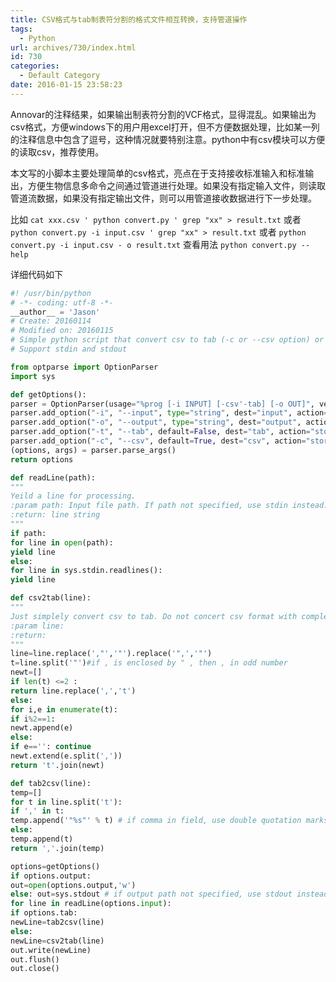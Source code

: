 ```yaml
---
title: CSV格式与tab制表符分割的格式文件相互转换，支持管道操作
tags:
  - Python
url: archives/730/index.html
id: 730
categories:
  - Default Category
date: 2016-01-15 23:58:23
---
```



Annovar的注释结果，如果输出制表符分割的VCF格式，显得混乱。如果输出为csv格式，方便windows下的用户用excel打开，但不方便数据处理，比如某一列的注释信息中包含了逗号，这种情况就要特别注意。python中有csv模块可以方便的读取csv，推荐使用。

本文写的小脚本主要处理简单的csv格式，亮点在于支持接收标准输入和标准输出，方便生物信息多命令之间通过管道进行处理。如果没有指定输入文件，则读取管道流数据，如果没有指定输出文件，则可以用管道接收数据进行下一步处理。

比如 `cat xxx.csv ' python convert.py ' grep "xx" > result.txt`
或者 `python convert.py -i input.csv ' grep "xx" > result.txt`
或者 `python convert.py -i input.csv - o result.txt`
查看用法 `python convert.py --help`

<!--more-->

详细代码如下

```python
#! /usr/bin/python
# -*- coding: utf-8 -*-
__author__ = 'Jason'
# Create: 20160114
# Modified on: 20160115
# Simple python script that convert csv to tab (-c or --csv option) or convert tab to csv (-t or --tab option).
# Support stdin and stdout

from optparse import OptionParser
import sys

def getOptions():
parser = OptionParser(usage="%prog [-i INPUT] [-csv'-tab] [-o OUT]", version="%prog 1.0")
parser.add_option("-i", "--input", type="string", dest="input", action="store", help="Input file. File should be seperated by tab or comma. If not specify, use stdin", metavar="file")
parser.add_option("-o", "--output", type="string", dest="output", action="store", help="Output file path. If not specify, use stdout.", metavar="file")
parser.add_option("-t", "--tab", default=False, dest="tab", action="store_true", help="Line field is tab splitted" )
parser.add_option("-c", "--csv", default=True, dest="csv", action="store_true", help="Line field is ',' splitted. Default True.")
(options, args) = parser.parse_args()
return options

def readLine(path):
"""
Yeild a line for processing.
:param path: Input file path. If path not specified, use stdin instead.
:return: line string
"""
if path:
for line in open(path):
yield line
else:
for line in sys.stdin.readlines():
yield line

def csv2tab(line):
"""
Just simplely convert csv to tab. Do not concert csv format with complex condition
:param line:
:return:
"""
line=line.replace(',"','"').replace('",','"') 
t=line.split('"')#if , is enclosed by " , then , in odd number 
newt=[] 
if len(t) <=2 :
return line.replace(',','t') 
else:
for i,e in enumerate(t): 
if i%2==1: 
newt.append(e) 
else: 
if e=='': continue 
newt.extend(e.split(',')) 
return 't'.join(newt) 

def tab2csv(line):
temp=[]
for t in line.split('t'):
if ',' in t:
temp.append('"%s"' % t) # if comma in field, use double quotation marks to enclose comma
else:
temp.append(t)
return ','.join(temp)

options=getOptions()
if options.output:
out=open(options.output,'w')
else: out=sys.stdout # if output path not specified, use stdout instead
for line in readLine(options.input):
if options.tab:
newLine=tab2csv(line)
else:
newLine=csv2tab(line)
out.write(newLine)
out.flush()
out.close()
```